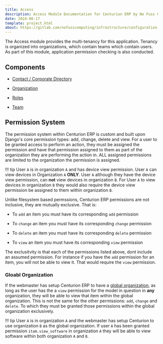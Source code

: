 ```yaml
---
title: Access
description: Access Module Documentation for Centurion ERP by No Fuss Computing
date: 2024-06-17
template: project.html
about: https://gitlab.com/nofusscomputing/infrastructure/configuration-management/centurion_erp
---
```


The Access module provides the multi-tenancy for this application. Tenancy is organized into organizations, which contain teams which contain users. As part of this module, application permission checking is also conducted.


## Components

- [Contact / Corporate Directory](./contact.md)

- [Organization](./organization.md)

- [Roles](./role.md)

- [Team](./team.md)


## Permission System

The permission system within Centurion ERP is custom and built upon Django's core permission types: add, change, delete and view. For a user to be granted access to perform an action, they must be assigned the permission and have that permission assigned to them as part of the organization they are performing the action in. ALL assigned permissions are limited to the organization the permission is assigned.

!!! tip
    User `A` is in organization `A` and has device view permission. User `A` can view devices in Organization `A` **ONLY**. User `A` although they have the device view permission, can **not** view devices in organization `B`. For User `A` to view devices in organization `B` they would also require the device view permission be assigned to them within organization `B`.

Unlike filesystem based permssions, Centurion ERP permissions are not inclusive, they are mutually exclusive. That is:

- To `add` an item you must have its corresponding `add` permission

- To `change` an item you must have its corresponding `change` permission

- To `delete` an item you must have its corresponding `delete` permission

- To `view` an item you must have its corresponding `view` permission

The exclusitvity is that each of the permissions listed above, dont include an assumed permission. For instance if you have the `add` permission for an item, you will not be able to view it. That would require the `view` permission.


### Gloabl Organization

If the webmaster has setup Centurion ERP to have a [global organization](../settings/app_settings.md#global-organization), as long as the user has the a `view` permission for the model in question in **any** organization, they will be able to view that item within the global organization. This is not the same for the other permissions: `add`, `change` and `delete`. To which they must be granted those permissions within the global organization exclusively.

!!! tip
    User `A` is in organization `A` and the webmaster has setup Centurion to use organization `B` as the global organization. If user `A` has been granted permission `itam.view_software` in organization `A` they will be able to view software within both organization `A` and `B`.

